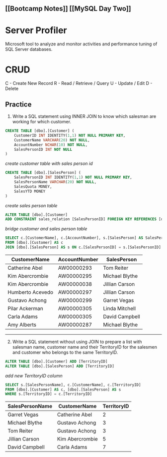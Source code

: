 [[Bootcamp Notes]]
[[MySQL Day Two]]
---

# Server Profiler
Microsoft tool to analyze and monitor activities and performance tuning of SQL Server databases.

# CRUD
C - Create New Record
R - Read / Retrieve / Query
U - Update / Edit
D - Delete


## Practice
1. Write a SQL statement using INNER JOIN to know which salesman are working for which customer.

```sql
CREATE TABLE [dbo].[Customer] (
	CustomerID INT IDENTITY(1,1) NOT NULL PRIMARY KEY,
	CustomerName VARCHAR(20) NOT NULL,
	AccountNumber NCHAR(10) NOT NULL,
	SalesPersonID INT NOT NULL
)
```
*create customer table with sales person id*

```sql
CREATE TABLE [dbo].[SalesPerson] (
	SalesPersonID INT IDENTITY(1,1) NOT NULL PRIMARY KEY,
	SalesPersonName VARCHAR(20) NOT NULL,
	SalesQuota MONEY,
	SalesYTD MONEY
)
```
*create sales person table*

```sql
ALTER TABLE [dbo].[Customer]
ADD CONSTRAINT sales_relation [SalesPersonID] FOREIGN KEY REFERENCES [dbo].[SalesPerson](SalesPersonID)
```
*bridge customer and sales person table*

```sql
SELECT c.[CustomerName], c.[AccountNumber], s.[SalesPerson] AS SalesPerson
FROM [dbo].[Customer] AS c
JOIN [dbo].[SalesPerson] AS s ON c.[SalesPersonID] = s.[SalesPersonID]
```

**CustomerName**|**AccountNumber**|**SalesPerson**
-----|-----|-----
Catherine Abel|AW00000293|Tom Reiter
Kim Abercrombie|AW00000295|Michael Blythe
Kim Abercrombie|AW00000038|Jillian Carson
Humberto Acevedo|AW00000297|Jillian Carson
Gustavo Achong|AW00000299|Garret Vegas
Pilar Ackerman|AW00000305|Linda Mitchell
Carla Adams|AW00000305|David Campbell
Amy Alberts|AW00000287|Michael Blythe

---
2. Write a SQL statement without using JOIN to prepare a list with salesman name, customer name and their TerritoryID for the salesmen and customer who belongs to the same TerritoryID.

```sql
ALTER TABLE [dbo].[Customer] ADD [TerritoryID]
ALTER TABLE [dbo].[SalesPerson] ADD [TerritoryID]
```
*add new TerritoryID column*

```sql
SELECT s.[SalesPersonName], c.[CustomerName], c.[TerritoryID]
FROM [dbo].[Customer] AS c, [dbo].[SalesPerson] AS s
WHERE s.[TerritoryID] = c.[TerritoryID]
```

**SalesPersonName**|**CustomerName**|**TerritoryID**
-----|-----|-----
Garret Vegas|Catherine Abel|2
Michael Blythe|Gustavo Achong|3
Tom Reiter|Gustavo Achong|3
Jillian Carson|Kim Abercrombie|5
David Campbell|Carla Adams|7
